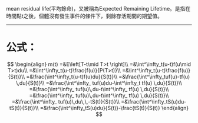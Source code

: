 mean residual life(平均餘命)，又被稱為Expected Remaining Lifetime。是指在時間點t之後，個體沒有發生事件的條件下，剩餘存活期間的期望值。
- - -
# 公式：
$$
\begin{align}
m(t)
=&E\left[T-t\mid T>t \right]\\
=&\int^\infty_t(u-t)f(u\mid T>t)du\\
=&\int^\infty_t(u-t)\frac{f(u)}{P(T>t)}\\
=&\int^\infty_t(u-t)\frac{f(u)}{S(t)}\\
=&\frac{\int^\infty_t(u-t)f(u)du}{S(t)}\\
=&\frac{\int^\infty_tuf(u)-tf(u) \,du}{S(t)}\\
=&\frac{\int^\infty_ tuf(u)du-\int^\infty_t tf(u) \,du}{S(t)}\\
=&\frac{\int^\infty_ tuf(u)\,du-t\int^\infty_ tf(u) \,du}{S(t)}\\
=&\frac{\int^\infty_ tuf(u)\,du-t\int^\infty_ tf(u) \,du}{S(t)}\\
=&\frac{\int^\infty_ tuf(u)\,du\,\,-tS(t)}{S(t)}\\
=&\frac{\int^\infty_tS(u)du-tS(t)}{S(t)}\\
=&\frac{\int^\infty_tS(u)du}{S(t)}-\frac{tS(t)}{S(t)}
\end{align}
$$